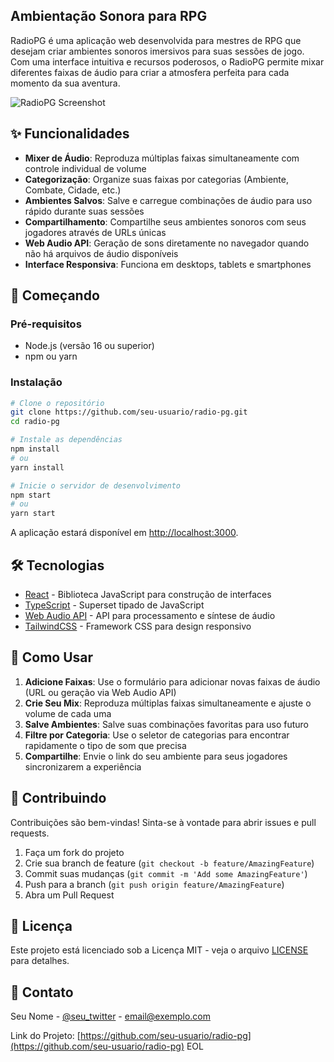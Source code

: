 ## Ambientação Sonora para RPG

RadioPG é uma aplicação web desenvolvida para mestres de RPG que desejam criar ambientes sonoros imersivos para suas sessões de jogo. Com uma interface intuitiva e recursos poderosos, o RadioPG permite mixar diferentes faixas de áudio para criar a atmosfera perfeita para cada momento da sua aventura.

![RadioPG Screenshot](https://via.placeholder.com/800x400?text=RadioPG+Screenshot)

## ✨ Funcionalidades

- **Mixer de Áudio**: Reproduza múltiplas faixas simultaneamente com controle individual de volume
- **Categorização**: Organize suas faixas por categorias (Ambiente, Combate, Cidade, etc.)
- **Ambientes Salvos**: Salve e carregue combinações de áudio para uso rápido durante suas sessões
- **Compartilhamento**: Compartilhe seus ambientes sonoros com seus jogadores através de URLs únicas
- **Web Audio API**: Geração de sons diretamente no navegador quando não há arquivos de áudio disponíveis
- **Interface Responsiva**: Funciona em desktops, tablets e smartphones

## 🚀 Começando

### Pré-requisitos

- Node.js (versão 16 ou superior)
- npm ou yarn

### Instalação

```bash
# Clone o repositório
git clone https://github.com/seu-usuario/radio-pg.git
cd radio-pg

# Instale as dependências
npm install
# ou
yarn install

# Inicie o servidor de desenvolvimento
npm start
# ou
yarn start
```

A aplicação estará disponível em [http://localhost:3000](http://localhost:3000).

## 🛠️ Tecnologias

- [React](https://reactjs.org/) - Biblioteca JavaScript para construção de interfaces
- [TypeScript](https://www.typescriptlang.org/) - Superset tipado de JavaScript
- [Web Audio API](https://developer.mozilla.org/en-US/docs/Web/API/Web_Audio_API) - API para processamento e síntese de áudio
- [TailwindCSS](https://tailwindcss.com/) - Framework CSS para design responsivo

## 📖 Como Usar

1. **Adicione Faixas**: Use o formulário para adicionar novas faixas de áudio (URL ou geração via Web Audio API)
2. **Crie Seu Mix**: Reproduza múltiplas faixas simultaneamente e ajuste o volume de cada uma
3. **Salve Ambientes**: Salve suas combinações favoritas para uso futuro
4. **Filtre por Categoria**: Use o seletor de categorias para encontrar rapidamente o tipo de som que precisa
5. **Compartilhe**: Envie o link do seu ambiente para seus jogadores sincronizarem a experiência

## 🤝 Contribuindo

Contribuições são bem-vindas! Sinta-se à vontade para abrir issues e pull requests.

1. Faça um fork do projeto
2. Crie sua branch de feature (`git checkout -b feature/AmazingFeature`)
3. Commit suas mudanças (`git commit -m 'Add some AmazingFeature'`)
4. Push para a branch (`git push origin feature/AmazingFeature`)
5. Abra um Pull Request

## 📝 Licença

Este projeto está licenciado sob a Licença MIT - veja o arquivo [LICENSE](LICENSE) para detalhes.

## 📧 Contato

Seu Nome - [@seu_twitter](https://twitter.com/seu_twitter) - email@exemplo.com

Link do Projeto: [https://github.com/seu-usuario/radio-pg](https://github.com/seu-usuario/radio-pg)
EOL
